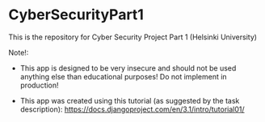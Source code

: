 # CyberSecurityPart1

This is the repository for Cyber Security Project Part 1 (Helsinki University)

Note!:
- This app is designed to be very insecure and should not be used anything else than educational purposes! Do not implement in production!

- This app was created using this tutorial (as suggested by the task description): https://docs.djangoproject.com/en/3.1/intro/tutorial01/ 
